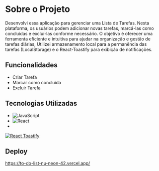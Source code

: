 # Sobre o Projeto

Desenvolvi essa aplicação para gerenciar uma Lista de Tarefas. Nesta plataforma, os usuários podem adicionar novas tarefas, marcá-las como concluídas e excluí-las conforme necessário. O objetivo é oferecer uma ferramenta eficiente e intuitiva para ajudar na organização e gestão de tarefas diárias, Utilizei armazenamento local para a permanência das tarefas (LocalStorage) e o React-Toastify para exibição de notificações.

## Funcionalidades

- Criar Tarefa
- Marcar como concluída
- Excluir Tarefa 

## Tecnologias Utilizadas 

- ![JavaScript](https://img.shields.io/badge/javascript-%23323330.svg?style=for-the-badge&logo=javascript&logoColor=%23F7DF1E)
- ![React](https://img.shields.io/badge/react-%2320232a.svg?style=for-the-badge&logo=react&logoColor=%2361DAFB)
- 
[![React Toastify](https://img.shields.io/badge/React%20Toastify-FF6347?style=flat-square&logo=react&logoColor=white)](https://github.com/fkhadra/react-toastify)

## Deploy

https://to-do-list-nu-neon-42.vercel.app/
